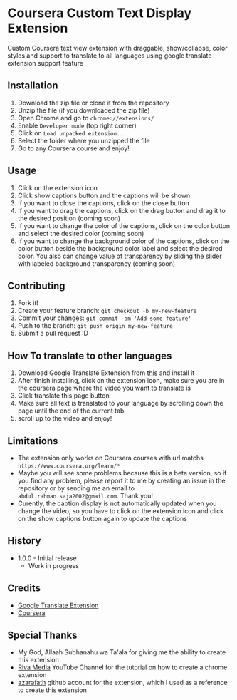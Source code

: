 # Coursera Custom Text Display Extension
Custom Coursera text view extension with draggable, show/collapse, color styles and support to translate to all languages using google translate extension support feature

## Installation
<!-- How to load unpacked extension -->
1. Download the zip file or clone it from the repository
2. Unzip the file (if you downloaded the zip file)
3. Open Chrome and go to `chrome://extensions/`
4. Enable `Developer mode` (top right corner)
5. Click on `Load unpacked extension...`
6. Select the folder where you unzipped the file
7. Go to any Coursera course and enjoy!

## Usage
<!-- How to use the extension -->
1. Click on the extension icon
2. Click show captions button and the captions will be shown
3. If you want to close the captions, click on the close button
4. If you want to drag the captions, click on the drag button and drag it to the desired position (coming soon)
5. If you want to change the color of the captions, click on the color button and select the desired color (coming soon)
6. If you want to change the background color of the captions, click on the color button beside the background color label and select the desired color. You also can change value of transparency by sliding the slider with labeled background transparency (coming soon)

## Contributing
<!-- How to contribute to the project -->
1. Fork it!
2. Create your feature branch: `git checkout -b my-new-feature`
3. Commit your changes: `git commit -am 'Add some feature'`
4. Push to the branch: `git push origin my-new-feature`
5. Submit a pull request :D

## How To translate to other languages
<!-- How to translate to other languages -->
1. Download Google Translate Extension from [this](https://chrome.google.com/webstore/detail/google-translate/aapbdbdomjkkjkaonfhkkikfgjllcleb?hl=en) and install it
2. After finish installing, click on the extension icon, make sure you are in the coursera page where the video you want to translate is
3. Click translate this page button
3. Make sure all text is translated to your language by scrolling down the page until the end of the current tab
4. scroll up to the video and enjoy!

## Limitations
<!-- Limitations -->
- The extension only works on Coursera courses with url matchs `https://www.coursera.org/learn/*`
- Maybe you will see some problems because this is a beta version, so if you find any problem, please report it to me by creating an issue in the repository or by sending me an email to `abdul.rahman.saja2002@gmail.com`. Thank you!
- Curently, the caption display is not automatically updated when you change the video, so you have to click on the extension icon and click on the show captions button again to update the captions

## History
<!-- History -->
- 1.0.0 - Initial release
    - Work in progress

## Credits
<!-- Credits -->
- [Google Translate Extension](https://chrome.google.com/webstore/detail/google-translate/aapbdbdomjkkjkaonfhkkikfgjllcleb?hl=en)
- [Coursera](https://www.coursera.org/)

## Special Thanks
<!-- Special Thanks -->
- My God, Allaah Subhanahu wa Ta'ala for giving me the ability to create this extension
- [Riva Media](https://www.youtube.com/@riffamedia) YouTube Channel for the tutorial on how to create a chrome extension
- [azarafath](https://github.com/azarafath) github account for the extension, which I used as a reference to create this extension
